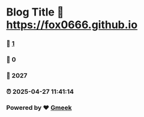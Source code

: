 # Blog Title :link: https://fox0666.github.io 
### :page_facing_up: [1](https://fox0666.github.io/tag.html) 
### :speech_balloon: 0 
### :hibiscus: 2027 
### :alarm_clock: 2025-04-27 11:41:14 
### Powered by :heart: [Gmeek](https://github.com/Meekdai/Gmeek)
